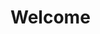 # Welcome

<!-- Her kan du skrive tekst som kommer i toppen af siden -->


<!-- Niks pille, med mindre du ved hvad du gør! -->
<div id="imageshere" />
<script>
  var url = "https://raw.githubusercontent.com/tofteapp/imageapp/master/";
  var exts = ["jpg", "JPG", "jpeg", "JPEG", "png", "PNG", "gif"];
  var imageNotFound = function () {
    this.hidden = true;
  }
  
  for (var i=1; i<=10; i++) {
    for (var j=0; j<exts.length; j++) {
      var img = new Image();
      img.addEventListener('error', imageNotFound);
      img.src = url + i + "." + exts[j];
      document.getElementById("imageshere").appendChild(img);
      document.getElementById("imageshere").appendChild(document.createElement("BR"));
    }
  }
  
  // remove head and footer:
  document.getElementsByClassName("page-header")[0].hidden = true;
  document.getElementsByClassName("site-footer")[0].hidden = true;
</script>


<!-- Her kan du skrive tekst som kommer i bunden af siden -->

